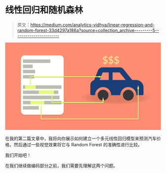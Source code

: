 # 线性回归和随机森林

> 原文：<https://medium.com/analytics-vidhya/linear-regression-and-random-forest-33d4297a186a?source=collection_archive---------5----------------------->

![](img/1a2db1adb28900d2f6265d2d328f829a.png)

在我的第二篇文章中，我将向你展示如何建立一个多元线性回归模型来预测汽车价格，然后通过一些视觉效果将它与 Random Forest 的准确性进行比较。

我们开始吧！

在我们继续做编码部分之前，我们需要先理解这两个问题。